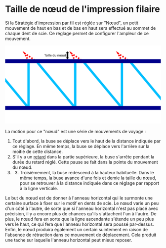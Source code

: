 Taille de nœud de l'impression filaire
===

Si la [Stratégie d'impression par fil](wireframe_strategy.md) est réglée sur "Nœud", un petit mouvement de haut en bas et de bas en haut sera effectué au sommet de chaque dent de scie. Ce réglage permet de configurer l'ampleur de ce mouvement.

![Où le nœud est dessiné et quelle est sa taille](../images/wireframe_top_jump_fr.svg)

La motion pour ce "nœud" est une série de mouvements de voyage :
1. Tout d'abord, la buse se déplace vers le haut de la distance indiquée par ce réglage. En même temps, la buse se déplace vers l'arrière sur la moitié de cette distance.
2. S'il y a un [retard](wireframe_top_delay.md) dans la partie supérieure, la buse s'arrête pendant la durée du retard réglé. Cette pause se fait dans la pointe du mouvement du nœud.
3. 3. Troisièmement, la buse redescend à la hauteur habituelle. Dans le même temps, la buse avance d'une fois et demie la taille du nœud, pour se retrouver à la distance indiquée dans ce réglage par rapport à la ligne verticale.

Le but du nœud est de donner à l'anneau horizontal qui le surmonte une certaine surface à fixer sur le motif en dents de scie. Le nœud varie un peu d'un côté à l'autre, de sorte que si l'anneau horizontal n'est pas placé avec précision, il y a encore plus de chances qu'ils s'attachent l'un à l'autre. De plus, le nœud fera en sorte que la ligne ascendante s'étende un peu plus vers le haut, ce qui fera que l'anneau horizontal sera poussé par-dessus. Enfin, le nœud produira également un certain suintement en raison de l'absence de rétraction dans ce mouvement de déplacement. Cela produit une tache sur laquelle l'anneau horizontal peut mieux reposer.

